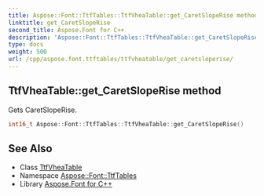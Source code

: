 ```yaml
---
title: Aspose::Font::TtfTables::TtfVheaTable::get_CaretSlopeRise method
linktitle: get_CaretSlopeRise
second_title: Aspose.Font for C++
description: 'Aspose::Font::TtfTables::TtfVheaTable::get_CaretSlopeRise method. Gets CaretSlopeRise in C++.'
type: docs
weight: 500
url: /cpp/aspose.font.ttftables/ttfvheatable/get_caretsloperise/
---
```

## TtfVheaTable::get_CaretSlopeRise method


Gets CaretSlopeRise.

```cpp
int16_t Aspose::Font::TtfTables::TtfVheaTable::get_CaretSlopeRise()
```

## See Also

* Class [TtfVheaTable](../)
* Namespace [Aspose::Font::TtfTables](../../)
* Library [Aspose.Font for C++](../../../)
